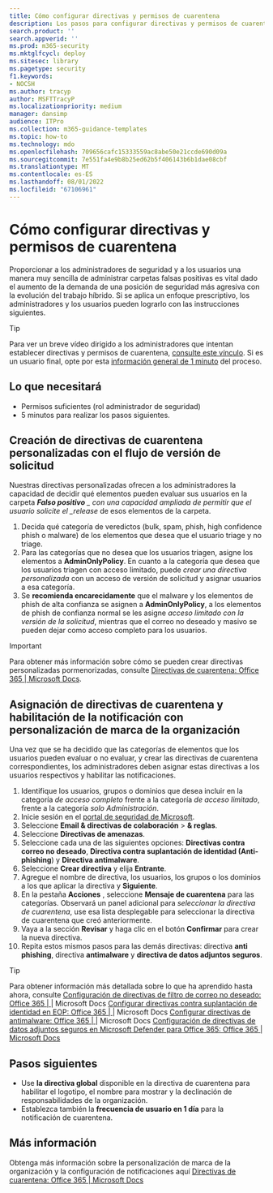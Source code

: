 ```yaml
---
title: Cómo configurar directivas y permisos de cuarentena
description: Los pasos para configurar directivas y permisos de cuarentena en distintos grupos, como AdminOnlyPolicy, acceso limitado, acceso completo y proporcionar a los administradores de seguridad y a los usuarios una manera sencilla de administrar carpetas falsas positivas.
search.product: ''
search.appverid: ''
ms.prod: m365-security
ms.mktglfcycl: deploy
ms.sitesec: library
ms.pagetype: security
f1.keywords:
- NOCSH
ms.author: tracyp
author: MSFTTracyP
ms.localizationpriority: medium
manager: dansimp
audience: ITPro
ms.collection: m365-guidance-templates
ms.topic: how-to
ms.technology: mdo
ms.openlocfilehash: 709656cafc15333559ac8abe50e21ccde690d09a
ms.sourcegitcommit: 7e551fa4e9b8b25ed62b5f406143b6b1dae08cbf
ms.translationtype: MT
ms.contentlocale: es-ES
ms.lasthandoff: 08/01/2022
ms.locfileid: "67106961"
---
```

# <a name="how-to-configure-quarantine-permissions-and-policies"></a>Cómo configurar directivas y permisos de cuarentena

Proporcionar a los administradores de seguridad y a los usuarios una manera muy sencilla de administrar carpetas falsas positivas es vital dado el aumento de la demanda de una posición de seguridad más agresiva con la evolución del trabajo híbrido. Si se aplica un enfoque prescriptivo, los administradores y los usuarios pueden lograrlo con las instrucciones siguientes.

> [!TIP]
> Para ver un breve vídeo dirigido a los administradores que intentan establecer directivas y permisos de cuarentena, [consulte este vínculo](https://www.youtube.com/watch?v=vnar4HowfpY). Si es un usuario final, opte por esta [información general de 1 minuto](https://www.youtube.com/watch?v=s-vozLO43rI) del proceso.

## <a name="what-you-will-need"></a>Lo que necesitará
- Permisos suficientes (rol administrador de seguridad)
- 5 minutos para realizar los pasos siguientes.

## <a name="creating-custom-quarantine-policies-with-request-release-flow"></a>Creación de directivas de cuarentena personalizadas con el flujo de versión de solicitud

Nuestras directivas personalizadas ofrecen a los administradores la capacidad de decidir qué elementos pueden evaluar sus usuarios en la carpeta ***Falso positivo** _ con una capacidad ampliada de permitir que el usuario solicite el _release* de esos elementos de la carpeta.

1. Decida qué categoría de veredictos (bulk, spam, phish, high confidence phish o malware) de los elementos que desea que el usuario triage y no triage.
1. Para las categorías que no desea que los usuarios triagen, asigne los elementos a **AdminOnlyPolicy**. En cuanto a la categoría que desea que los usuarios triagen con acceso limitado, puede *crear una directiva personalizada* con un acceso de versión de solicitud y asignar usuarios a esa categoría.
1. Se **recomienda encarecidamente** que el malware y los elementos de phish de alta confianza se asignen a **AdminOnlyPolicy**, a los elementos de phish de confianza normal se les asigne *acceso limitado con la versión de la solicitud*, mientras que el correo no deseado y masivo se pueden dejar como acceso completo para los usuarios.

> [!IMPORTANT]
> Para obtener más información sobre cómo se pueden crear directivas personalizadas pormenorizadas, consulte [Directivas de cuarentena: Office 365 | Microsoft Docs](../../office-365-security/quarantine-policies.md).

## <a name="assigning-quarantine-policies-and-enabling-notification-with-organization-branding"></a>Asignación de directivas de cuarentena y habilitación de la notificación con personalización de marca de la organización

Una vez que se ha decidido que las categorías de elementos que los usuarios pueden evaluar o no evaluar, y crear las directivas de cuarentena correspondientes, los administradores deben asignar estas directivas a los usuarios respectivos y habilitar las notificaciones.

1. Identifique los usuarios, grupos o dominios que desea incluir en la categoría *de acceso completo* frente a la categoría *de acceso limitado*, frente a la categoría *solo Administración*.
1. Inicie sesión en el [portal de seguridad de Microsoft](https://security.microsoft.com).
1. Seleccione **Email & directivas de colaboración** > **& reglas**.
1. Seleccione **Directivas de amenazas**.
1. Seleccione cada una de las siguientes opciones: **Directivas contra correo no deseado**, **Directiva contra suplantación de identidad (Anti-phishing**) y **Directiva antimalware**.
1. Seleccione **Crear directiva** y elija **Entrante**.
1. Agregue el nombre de directiva, los usuarios, los grupos o los dominios a los que aplicar la directiva y **Siguiente**.
1. En la pestaña **Acciones** , seleccione **Mensaje de cuarentena** para las categorías. Observará un panel adicional para *seleccionar la directiva de cuarentena*, use esa lista desplegable para seleccionar la directiva de cuarentena que creó anteriormente.
1. Vaya a la sección **Revisar** y haga clic en el botón **Confirmar** para crear la nueva directiva.
1. Repita estos mismos pasos para las demás directivas: directiva **anti phishing**, directiva **antimalware** y **directiva de datos adjuntos seguros**.

> [!TIP]
> Para obtener información más detallada sobre lo que ha aprendido hasta ahora, consulte [Configuración de directivas de filtro de correo no deseado: Office 365 | ](../../office-365-security/configure-your-spam-filter-policies.md)|  Microsoft Docs [Configurar directivas contra suplantación de identidad en EOP: Office 365 | ](../../office-365-security/configure-anti-phishing-policies-eop.md) |  Microsoft Docs [Configurar directivas de antimalware: Office 365 | ](../../office-365-security/configure-anti-malware-policies.md)|  Microsoft Docs [Configuración de directivas de datos adjuntos seguros en Microsoft Defender para Office 365: Office 365 | Microsoft Docs](../../office-365-security/set-up-safe-attachments-policies.md)

## <a name="next-steps"></a>Pasos siguientes

- Use **la directiva global** disponible en la directiva de cuarentena para habilitar el logotipo, el nombre para mostrar y la declinación de responsabilidades de la organización.
- Establezca también la **frecuencia de usuario en 1 día** para la notificación de cuarentena.

## <a name="more-information"></a>Más información

Obtenga más información sobre la personalización de marca de la organización y la configuración de notificaciones aquí [Directivas de cuarentena: Office 365 | Microsoft Docs](../../office-365-security/quarantine-policies.md)
